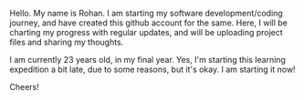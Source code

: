 Hello. 
My name is Rohan. I am starting my software development/coding journey, and have created this github account for the same. 
Here, I will be charting my progress with regular updates, and will be uploading project files and sharing my thoughts. 

I am currently 23 years old, in my final year. Yes, I'm starting this learning expedition a bit late, due to some reasons, but it's okay. I am starting it now! 

Cheers!

<!---
ro8771/ro8771 is a ✨ special ✨ repository because its `README.md` (this file) appears on your GitHub profile.
You can click the Preview link to take a look at your changes.
--->
